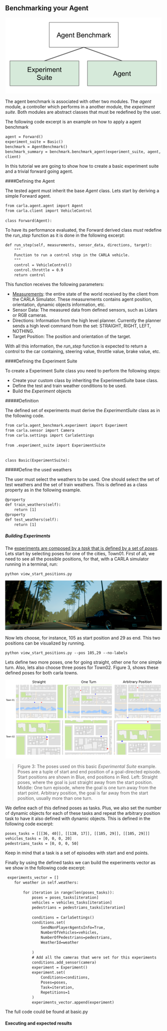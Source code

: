 Benchmarking your Agent
---------------------------

![Benchmark_structure](img/benchmark_diagram_small.png )

The agent benchmark is associated with other two modules.
The *agent* module, a controller which performs in a
another module, the *experiment suite*.
Both modules are abstract classes that must be redefined by
the user.

The following code excerpt is
an example on how to apply a agent benchmark

    agent = Forward() 
    experiment_suite = Basic()
    benchmark = AgentBenchmark() 
    benchmark_summary = benchmark.benchmark_agent(experiment_suite, agent, client)



In this tutorial we are going to show how to create 
a basic experiment suite and a trivial forward going agent.



####Defining the Agent

The tested agent must  inherit the base *Agent* class.
Lets start by deriving a simple Forward agent. 

    from carla.agent.agent import Agent
    from carla.client import VehicleControl
    
    class Forward(Agent):


To have its performance evaluated, the Forward derived class _must_ redefine the *run_step* 
function as it is done in the following excerpt:

    def run_step(self, measurements, sensor_data, directions, target):
        """
        Function to run a control step in the CARLA vehicle.
	    """
        control = VehicleControl()
        control.throttle = 0.9
        return control


This function receives the following parameters:
 
 * [Measurements](measurements.md): the entire state of the world received
 by the client from the CARLA Simulator. These measurements contains agent position, orientation,
 dynamic objects information, etc.
 * Sensor Data: The measured data from defined sensors, such as Lidars or RGB cameras.
 * Directions: Information from the high level planner. Currently the planner sends
 a high level command from the set: STRAIGHT, RIGHT, LEFT, NOTHING.
 * Target Position: The position and orientation of the target.
 
 With all this information, the *run_step* function is expected 
 to return a control to the car containing, 
 steering value, throttle value, brake value, etc.



####Defining the Experiment Suite


To create a Experiment Suite class you need to perform
the following steps:

* Create your custom class by inheriting the ExperimentSuite base class.
* Define the test and train weather conditions to be used.
* Build the *Experiment* objects 



#####Definition


The defined set of experiments must derive the *ExperimentSuite* class
as in the following code. 

    from carla.agent_benchmark.experiment import Experiment
    from carla.sensor import Camera
    from carla.settings import CarlaSettings
    
    from .experiment_suite import ExperimentSuite
    
    
    class Basic(ExperimentSuite):
    
#####Define the used weathers

The user must select the weathers to be used. One should select the set
of test weathers and the set of train weathers. This is defined as a
class property as in the following example.

    @property
    def train_weathers(self):
        return [1]
    @property
    def test_weathers(self):
        return [1]
        

##### Building Experiments

The [experiments are composed by a *task* that is defined by a set of *poses*](benchmark_structure.md).
Lets start by selecting poses for one of the cities, Town01.
 First of all, we need to see all the possible positions, for that, with
  a CARLA simulator running in a terminal, run:
    
    python view_start_positions.py
 
 ![town01_positions](img/welcome.png)
 
  
  
Now lets choose, for instance, 105 as start position and 29
as end. This two positions can be visualized by running. 
    
    python view_start_positions.py --pos 105,29 --no-labels



 Lets define
two more poses, one for going straight, other one for one simple turn.
Also, lets also choose three poses for Town02.
Figure 3, shows these defined poses for both carla towns.


 ![town01_positions](img/initial_positions.png)
 >Figure 3: The poses used on this basic *Experimental Suite* example. Poses are
 a tuple of start and end position of a goal-directed episode. Start positions are
 shown in Blue, end positions in Red. Left: Straight poses,
 where the goal is just straight away from the start position. Middle: One turn
 episode, where the goal is one turn away from the start point. Arbitrary position,
 the goal is far away from the start position, usually more than one turn.


We define each of this defined poses as tasks. Plus, we also set
the number of dynamic objects for each of these tasks and repeat
the arbitrary position task to have it also defined with dynamic
objects. This is defined
in the following code excerpt:
    
    poses_tasks = [[[36, 40]], [[138, 17]], [[105, 29]], [[105, 29]]]
    vehicles_tasks = [0, 0, 0, 20]
    pedestrians_tasks = [0, 0, 0, 50]

Keep in mind that a task is a set of episodes with start and end points.

Finally by using the defined tasks we can build the experiments
vector as we show in the following code excerpt:

     experiments_vector = []
        for weather in self.weathers:

            for iteration in range(len(poses_tasks)):
                poses = poses_tasks[iteration]
                vehicles = vehicles_tasks[iteration]
                pedestrians = pedestrians_tasks[iteration]

                conditions = CarlaSettings()
                conditions.set(
                    SendNonPlayerAgentsInfo=True,
                    NumberOfVehicles=vehicles,
                    NumberOfPedestrians=pedestrians,
                    WeatherId=weather

                )
                # Add all the cameras that were set for this experiments
                conditions.add_sensor(camera)
                experiment = Experiment()
                experiment.set(
                    Conditions=conditions,
                    Poses=poses,
                    Task=iteration,
                    Repetitions=1
                )
                experiments_vector.append(experiment)




            
The full code could be found at basic.py



#### Executing and expected results

